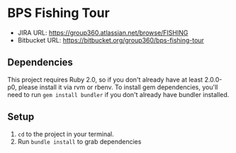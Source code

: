 # BPS Fishing Tour

* JIRA URL: https://group360.atlassian.net/browse/FISHING
* Bitbucket URL: https://bitbucket.org/group360/bps-fishing-tour

## Dependencies

This project requires Ruby 2.0, so if you don't already have at least
2.0.0-p0, please install it via rvm or rbenv.  To install gem
dependencies, you'll need to run `gem install bundler` if you don't
already have bundler installed.

## Setup

1. `cd` to the project in your terminal.
1. Run `bundle install` to grab dependencies
